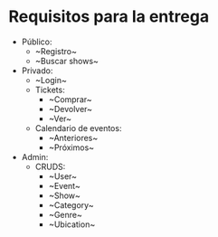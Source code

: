 # Requisitos para la entrega
- Público:
	- ~Registro~
	- ~Buscar shows~
- Privado:
	- ~Login~
	- Tickets:
		- ~Comprar~
		- ~Devolver~
		- ~Ver~
	- Calendario de eventos:
		- ~Anteriores~
		- ~Próximos~
- Admin:
	- CRUDS:
		- ~User~
		- ~Event~
		- ~Show~
		- ~Category~
		- ~Genre~
		- ~Ubication~
		
